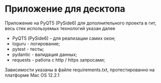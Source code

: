 # Приложение для десктопа

Приложение на PyQT5 (PySide6) для дополнительного проекта в гит, весь стек используемых технологий указан далее

* PyQT5 (PySide6) - для реализации самих окон;
* loguru - логирование;
* pytest - тесты;
* pydantic - валидация данных;
* requests - работа с http / https запросами;

Зависимости указаны в файле requirements.txt, протестированно на платформе Mac OS 12.2.1
